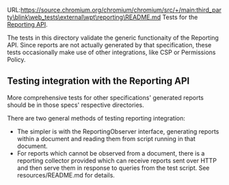 URL:https://source.chromium.org/chromium/chromium/src/+/main:third_party\blink\web_tests\external\wpt\reporting\README.md
Tests for the [Reporting API](https://w3c.github.io/reporting/).

The tests in this directory validate the generic functionaity of the Reporting
API. Since reports are not actually generated by that specification, these tests
occasionally make use of other integrations, like CSP or Permissions Policy.

## Testing integration with the Reporting API

More comprehensive tests for other specifications' generated reports should be
in those specs' respective directories.

There are two general methods of testing reporting integration:

* The simpler is with the ReportingObserver interface, generating reports
  within a document and reading them from script running in that document.
* For reports which cannot be observed from a document, there is a reporting
  collector provided which can receive reports sent over HTTP and then serve
  them in response to queries from the test script. See resources/README.md for
  details.
